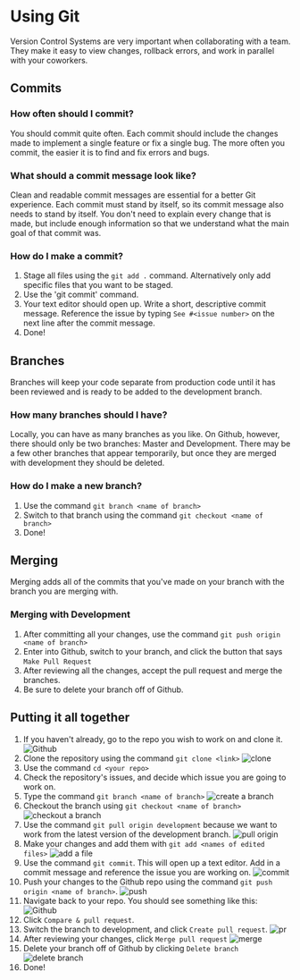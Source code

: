 # Using Git
Version Control Systems are very important when collaborating with a team. They make it easy to view changes, rollback errors, and work in parallel with your coworkers.

## Commits

### How often should I commit?
You should commit quite often. Each commit should include the changes made to implement a single feature or fix a single bug. The more often you commit, the easier it is to find and fix errors and bugs.

### What should a commit message look like?
Clean and readable commit messages are essential for a better Git experience. Each commit must stand by itself, so its commit message also needs to stand by itself. You don't need to explain every change that is made, but include enough information so that we understand what the main goal of that commit was.

### How do I make a commit?
1. Stage all files using the `git add .` command. Alternatively only add specific files that you want to be staged.
1. Use the 'git commit' command.
1. Your text editor should open up. Write a short, descriptive commit message. Reference the issue by typing `See #<issue number>` on the next line after the commit message.
1. Done!

## Branches
Branches will keep your code separate from production code until it has been reviewed and is ready to be added to the development branch.

### How many branches should I have?
Locally, you can have as many branches as you like. On Github, however, there should only be two branches: Master and Development. There may be a few other branches that appear temporarily, but once they are merged with development they should be deleted.

### How do I make a new branch?
1. Use the command `git branch <name of branch>`
1. Switch to that branch using the command `git checkout <name of branch>`
1. Done!

## Merging
Merging adds all of the commits that you've made on your branch with the branch you are merging with.

### Merging with Development
1. After committing all your changes, use the command `git push origin <name of branch>`
1. Enter into Github, switch to your branch, and click the button that says `Make Pull Request`
1. After reviewing all the changes, accept the pull request and merge the branches.
1. Be sure to delete your branch off of Github.

## Putting it all together
1. If you haven't already, go to the repo you wish to work on and clone it.
![Github](images/1.png)
2. Clone the repository using the command `git clone <link>`
![clone](images/2.png)
3. Use the command `cd <your repo>`
4. Check the repository's issues, and decide which issue you are going to work on.
5. Type the command `git branch <name of branch>`
![create a branch](images/4.png)
6. Checkout the branch using `git checkout <name of branch>`
![checkout a branch](images/5.png)
7. Use the command `git pull origin development` because we want to work from the latest version of the development branch.
![pull origin](images/6.png)
8. Make your changes and add them with `git add <names of edited files>`
![add a file](images/7.png)
9. Use the command `git commit`. This will open up a text editor. Add in a commit message and reference the issue you are working on.
![commit](images/8.png)
10. Push your changes to the Github repo using the command `git push origin <name of branch>`.
![push](images/9.png)
11. Navigate back to your repo. You should see something like this:
![Github](images/10.png)
12. Click `Compare & pull request`.
13. Switch the branch to development, and click `Create pull request`.
![pr](images/11.png)
14. After reviewing your changes, click `Merge pull request`
![merge](images/12.png)
15. Delete your branch off of Github by clicking `Delete branch`
![delete branch](images/13.png)
16. Done!
